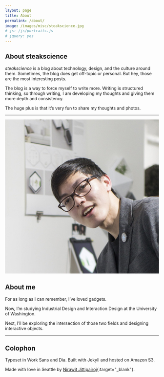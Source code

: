 ```yaml
---
layout: page
title: About
permalink: /about/
image: /images/misc/steakscience.jpg
# js: /js/portraits.js
# jquery: yes
---
```


## About steakscience

*steakscience* is a blog about technology, design, and the culture around them. Sometimes, the blog does get off-topic or personal. But hey, those are the most interesting posts.

The blog is a way to force myself to write more. Writing is structured thinking, so through writing, I am developing my thoughts and giving them more depth and consistency. 

The huge plus is that it’s very fun to share my thoughts and photos.

****

<div id="portrait-container" class="db center w-40-l w-50-m w-80 cf mw6">
	<img id="original-portrait" src="/images/portraits/new.jpg" class="br-100" />
</div>

## About me

For as long as I can remember, I’ve loved gadgets.

Now, I’m studying Industrial Design and Interaction Design at the University of Washington.

Next, I’ll be exploring the intersection of those two fields and designing interactive objects.

****

## Colophon

Typeset in Work Sans and Dia. Built with Jekyll and hosted on Amazon S3.

Made with love in Seattle by [Nirawit Jittipairoj](http://nirawit.me){:target="_blank"}.